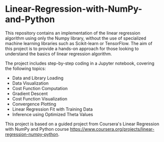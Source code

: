 # Linear-Regression-with-NumPy-and-Python

This repository contains an implementation of the linear regression algorithm using only the Numpy library, without the use of specialized machine learning libraries such as Scikit-learn or TensorFlow. The aim of this project is to provide a hands-on approach for those looking to understand the basics of linear regression algorithm.

The project includes step-by-step coding in a Jupyter notebook, covering the following topics:

* Data and Library Loading
* Data Visualization
* Cost Function Computation
* Gradient Descent
* Cost Function Visualization
* Convergence Plotting
* Linear Regression Fit with Training Data
* Inference using Optimized Theta Values

This project is based on a guided project from Coursera's Linear Regression with NumPy and Python course <https://www.coursera.org/projects/linear-regression-numpy-python>.
